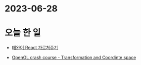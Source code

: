 # 2023-06-28

# 오늘 한 일

* [태완이 React 가르쳐주기](https://github.com/wani-ham/Today-I-Learned/blob/main/react/basic_react.md)

* [OpenGL crash course - Transformation and Coordinte space](https://github.com/wani-ham/Today-I-Learned/blob/main/OpenGL/transformation_co-system.md)